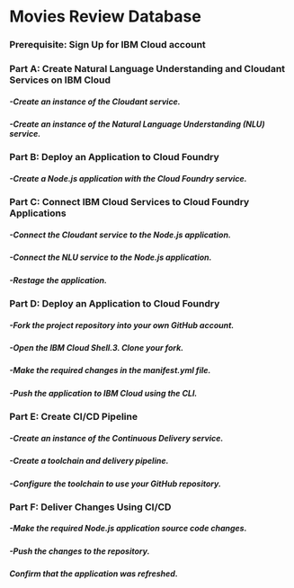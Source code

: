 # Movies Review Database

### Prerequisite: Sign Up for IBM Cloud account

### Part A: Create Natural Language Understanding and Cloudant Services on IBM Cloud

##### -Create an instance of the Cloudant service.
##### -Create an instance of the Natural Language Understanding (NLU) service.

### Part B: Deploy an Application to Cloud Foundry
##### -Create a Node.js application with the Cloud Foundry service.

### Part C: Connect IBM Cloud Services to Cloud Foundry Applications

##### -Connect the Cloudant service to the Node.js application.
##### -Connect the NLU service to the Node.js application.
##### -Restage the application.

### Part D: Deploy an Application to Cloud Foundry

##### -Fork the project repository into your own GitHub account.
##### -Open the IBM Cloud Shell.3. Clone your fork.
##### -Make the required changes in the manifest.yml file.
##### -Push the application to IBM Cloud using the CLI.

### Part E: Create CI/CD Pipeline

##### -Create an instance of the Continuous Delivery service.
##### -Create a toolchain and delivery pipeline.
##### -Configure the toolchain to use your GitHub repository.

### Part F: Deliver Changes Using CI/CD

##### -Make the required Node.js application source code changes.
##### -Push the changes to the repository.
##### Confirm that the application was refreshed.
